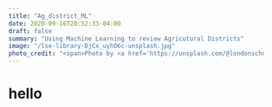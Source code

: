 ```yaml
---
title: "Ag_district_ML"
date: 2020-09-16T20:52:33-04:00
draft: false
summary: "Using Machine Learning to review Agricutural Districts"
image: "/lse-library-DjCx_uyhO6c-unsplash.jpg"
photo_credit: "<span>Photo by <a href='https://unsplash.com/@londonschoolofeconomics?utm_source=unsplash&amp;utm_medium=referral&amp;utm_content=creditCopyText'>LSE Library</a> on <a href='https://unsplash.com/s/photos/map?utm_source=unsplash&amp;utm_medium=referral&amp;utm_content=creditCopyText'>Unsplash</a></span>"
---
```

# hello